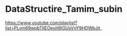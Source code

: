# DataStructire_Tamim_subin
https://www.youtube.com/playlist?list=PLym69wpbTIIEOesltWGUsVnY9HDWbJit_
